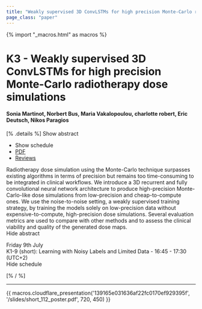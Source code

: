 ```yaml
---
title: "Weakly supervised 3D ConvLSTMs for high precision Monte-Carlo radiotherapy dose simulations"
page_class: "paper"
---
```


{% import "_macros.html" as macros %}

# K3 - Weakly supervised 3D ConvLSTMs for high precision Monte-Carlo radiotherapy dose simulations

#### Sonia Martinot, Norbert Bus, Maria Vakalopoulou, charlotte robert, Eric Deutsch, Nikos Paragios

[% .details %]
<a class="toggle_visibility" data-selector=".abstract" data-level="3">Show abstract</a>
- <a class="toggle_visibility" data-selector=".schedule" data-level="3">Show schedule</a>
- <a href="https://openreview.net/pdf?id=V4k0rNW7IG-">PDF</a>
- <a href="https://openreview.net/forum?id=V4k0rNW7IG-">Reviews</a>

<p>
    <span class="abstract">
        Radiotherapy dose simulation using the Monte-Carlo technique surpasses existing algorithms in terms of precision but remains too time-consuming to be integrated in clinical workflows. We introduce a 3D recurrent and fully convolutional neural network architecture to produce high-precision Monte-Carlo-like dose simulations from low-precision and cheap-to-compute ones. We use the noise-to-noise setting, a weakly supervised training strategy, by training the models solely on low-precision data without expensive-to-compute, high-precision dose simulations. Several evaluation metrics are used to compare with other methods and to assess the clinical viability and quality of the generated dose maps.
        <br>
        <span class="actions"><a class="toggle_visibility" data-level="2">Hide abstract</a></span>
    </span>
</p>

<p>
    <span class="schedule">
         Friday 9th July<br>K1-9 (short): Learning with Noisy Labels and Limited Data - 16:45 - 17:30 (UTC+2)
        <br>
        <span class="actions"><a class="toggle_visibility" data-level="2">Hide schedule</a></span>
    </span>
</p>

[% / %]


---

{{ macros.cloudflare_presentation('139165e031636af22fc0170ef929395f', '/slides/short_112_poster.pdf', 720, 450) }}
